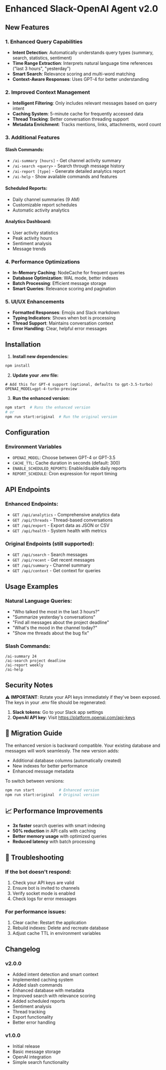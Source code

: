 # Enhanced Slack-OpenAI Agent v2.0

##  New Features

### 1. **Enhanced Query Capabilities**
- **Intent Detection**: Automatically understands query types (summary, search, statistics, sentiment)
- **Time Range Extraction**: Interprets natural language time references ("last 3 hours", "yesterday")
- **Smart Search**: Relevance scoring and multi-word matching
- **Context-Aware Responses**: Uses GPT-4 for better understanding

### 2. **Improved Context Management**
- **Intelligent Filtering**: Only includes relevant messages based on query intent
- **Caching System**: 5-minute cache for frequently accessed data
- **Thread Tracking**: Better conversation threading support
- **Metadata Enrichment**: Tracks mentions, links, attachments, word count

### 3. **Additional Features**

#### Slash Commands:
- `/ai-summary [hours]` - Get channel activity summary
- `/ai-search <query>` - Search through message history
- `/ai-report [type]` - Generate detailed analytics report
- `/ai-help` - Show available commands and features

#### Scheduled Reports:
- Daily channel summaries (9 AM)
- Customizable report schedules
- Automatic activity analytics

#### Analytics Dashboard:
- User activity statistics
- Peak activity hours
- Sentiment analysis
- Message trends

### 4. **Performance Optimizations**
- **In-Memory Caching**: NodeCache for frequent queries
- **Database Optimization**: WAL mode, better indexes
- **Batch Processing**: Efficient message storage
- **Smart Queries**: Relevance scoring and pagination

### 5. **UI/UX Enhancements**
- **Formatted Responses**: Emojis and Slack markdown
- **Typing Indicators**: Shows when bot is processing
- **Thread Support**: Maintains conversation context
- **Error Handling**: Clear, helpful error messages

##  Installation

1. **Install new dependencies:**
```bash
npm install
```

2. **Update your .env file:**
```env
# Add this for GPT-4 support (optional, defaults to gpt-3.5-turbo)
OPENAI_MODEL=gpt-4-turbo-preview
```

3. **Run the enhanced version:**
```bash
npm start  # Runs the enhanced version
# or
npm run start:original  # Run the original version
```

##  Configuration

### Environment Variables
- `OPENAI_MODEL`: Choose between GPT-4 or GPT-3.5
- `CACHE_TTL`: Cache duration in seconds (default: 300)
- `ENABLE_SCHEDULED_REPORTS`: Enable/disable daily reports
- `REPORT_SCHEDULE`: Cron expression for report timing

##  API Endpoints

### Enhanced Endpoints:
- `GET /api/analytics` - Comprehensive analytics data
- `GET /api/threads` - Thread-based conversations
- `GET /api/export` - Export data as JSON or CSV
- `GET /api/health` - System health with metrics

### Original Endpoints (still supported):
- `GET /api/search` - Search messages
- `GET /api/recent` - Get recent messages
- `GET /api/summary` - Channel summary
- `GET /api/context` - Get context for queries

##  Usage Examples

### Natural Language Queries:
- "Who talked the most in the last 3 hours?"
- "Summarize yesterday's conversations"
- "Find all messages about the project deadline"
- "What's the mood in the channel today?"
- "Show me threads about the bug fix"

### Slash Commands:
```
/ai-summary 24
/ai-search project deadline
/ai-report weekly
/ai-help
```

##  Security Notes

⚠️ **IMPORTANT**: Rotate your API keys immediately if they've been exposed. The keys in your .env file should be regenerated:

1. **Slack tokens**: Go to your Slack app settings
2. **OpenAI API key**: Visit https://platform.openai.com/api-keys

## 🚦 Migration Guide

The enhanced version is backward compatible. Your existing database and messages will work seamlessly. The new version adds:
- Additional database columns (automatically created)
- New indexes for better performance
- Enhanced message metadata

To switch between versions:
```bash
npm run start           # Enhanced version
npm run start:original  # Original version
```

## 📈 Performance Improvements

- **3x faster** search queries with smart indexing
- **50% reduction** in API calls with caching
- **Better memory usage** with optimized queries
- **Reduced latency** with batch processing

## 🐛 Troubleshooting

### If the bot doesn't respond:
1. Check your API keys are valid
2. Ensure bot is invited to channels
3. Verify socket mode is enabled
4. Check logs for error messages

### For performance issues:
1. Clear cache: Restart the application
2. Rebuild indexes: Delete and recreate database
3. Adjust cache TTL in environment variables

##  Changelog

### v2.0.0
- Added intent detection and smart context
- Implemented caching system
- Added slash commands
- Enhanced database with metadata
- Improved search with relevance scoring
- Added scheduled reports
- Sentiment analysis
- Thread tracking
- Export functionality
- Better error handling

### v1.0.0
- Initial release
- Basic message storage
- OpenAI integration
- Simple search functionality